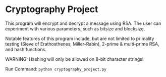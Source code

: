 # Cryptography Project
This program will encrypt and decrypt a message using RSA. The user can experiment with various parameters, such as bitsize and blocksize.

Notable features of this program include, but are not limited to primality testing (Sieve of Erathosthenes, Miller-Rabin), 2-prime & multi-prime RSA, and hash functions.

WARNING: Hashing will only be allowed on 8-bit character strings!

Run Command: `python cryptography_project.py`